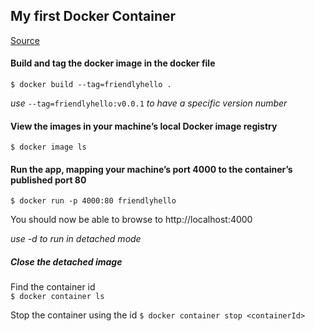 ## My first Docker Container

[Source](https://docs.docker.com/get-started/part2/)

#### Build and tag the docker image in the docker file

`$ docker build --tag=friendlyhello .`

_use_ `--tag=friendlyhello:v0.0.1` _to have a specific version number_

#### View the images in your machine’s local Docker image registry

`$ docker image ls`

#### Run the app, mapping your machine’s port 4000 to the container’s published port 80

`$ docker run -p 4000:80 friendlyhello`

You should now be able to browse to http://localhost:4000

_use -d to run in detached mode_

##### Close the detached image

Find the container id  
`$ docker container ls`

Stop the container using the id 
`$ docker container stop <containerId>`

